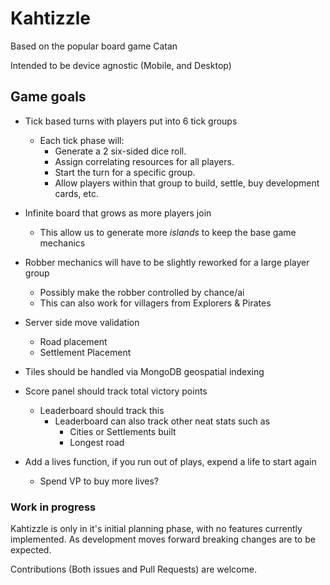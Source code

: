 # Kahtizzle

Based on the popular board game Catan

Intended to be device agnostic (Mobile, and Desktop)

## Game goals

* Tick based turns with players put into 6 tick groups
  * Each tick phase will:
    *  Generate a 2 six-sided dice roll.
    *  Assign correlating resources for all players.
    *  Start the turn for a specific group.
    *  Allow players within that group to build, settle, buy development cards, etc.

* Infinite board that grows as more players join
  * This allow us to generate more *islands* to keep the base game mechanics

* Robber mechanics will have to be slightly reworked for a large player group
  * Possibly make the robber controlled by chance/ai
  * This can also work for villagers from Explorers & Pirates

* Server side move validation
  * Road placement
  * Settlement Placement
* Tiles should be handled via MongoDB geospatial indexing
* Score panel should track total victory points
  * Leaderboard should track this
    * Leaderboard can also track other neat stats such as
      * Cities or Settlements built
      * Longest road
* Add a lives function, if you run out of plays, expend a life to start again
  * Spend VP to buy more lives?

### Work in progress

Kahtizzle is only in it's initial planning phase, with no features currently
implemented. As development moves forward breaking changes are to be expected.

Contributions (Both issues and Pull Requests) are welcome.
